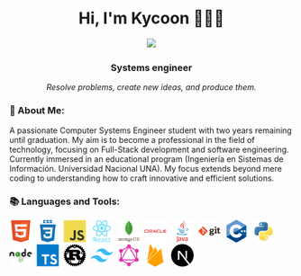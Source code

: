 <div align="center">
    <h1>Hi, I'm Kycoon 👋👨‍💻</h1>
    <img src="https://i.giphy.com/QDjpIL6oNCVZ4qzGs7.webp" width="200"/>
    <h3>Systems engineer</h3>
    <i>Resolve problems, create new ideas, and produce them.</i>
     
</div>
<div>
     <h3>🌟 About Me:</h3>
     <p>A passionate Computer Systems Engineer student with two years remaining until graduation. My aim is to become a professional in the field of technology, focusing on Full-Stack development and software engineering.
     Currently immersed in an educational program (Ingeniería en Sistemas de Información. Universidad Nacional UNA). My focus extends beyond mere coding to understanding how to craft innovative and efficient solutions.
     </p>
     <h3>📚 Languages and Tools:</h3>
     <p>
        <img src="https://github.com/devicons/devicon/blob/master/icons/html5/html5-original.svg" title="HTML5" alt="HTML" width="40" height="40"/>&nbsp;
        <img src="https://github.com/devicons/devicon/blob/master/icons/css3/css3-plain-wordmark.svg"  title="CSS3" alt="CSS" width="40" height="40"/>&nbsp;
        <img src="https://github.com/devicons/devicon/blob/master/icons/javascript/javascript-original.svg" title="JavaScript" alt="JavaScript" width="40" height="40"/>&nbsp;
        <img src="https://github.com/devicons/devicon/blob/master/icons/react/react-original-wordmark.svg" title="React" alt="React" width="40" height="40"/>&nbsp;
        <img src="https://github.com/devicons/devicon/blob/master/icons/mongodb/mongodb-original-wordmark.svg" title="Bootstrap" alt="Bootstrap" width="40" height="40"/>&nbsp;
        <img src="https://github.com/devicons/devicon/blob/master/icons/oracle/oracle-original.svg" title="Sass" alt="Sass" width="40" height="40"/>&nbsp;
        <img src="https://github.com/devicons/devicon/blob/master/icons/java/java-original-wordmark.svg" title="MySQL"  alt="MySQL" width="40" height="40"/>&nbsp;
        <img src="https://github.com/devicons/devicon/blob/master/icons/git/git-original-wordmark.svg" title="Git" **alt="Git" width="40" height="40"/>&nbsp;
        <img src="https://github.com/devicons/devicon/blob/master/icons/cplusplus/cplusplus-original.svg" title="C++" **alt="C++" width="40" height="40"/>&nbsp;
        <img src="https://github.com/devicons/devicon/blob/master/icons/python/python-original.svg" title="Phython" **alt="Phython" width="40" height="40"/>&nbsp;
        <img src="https://github.com/devicons/devicon/blob/master/icons/nodejs/nodejs-original-wordmark.svg" title="nodejs" **alt="nodejs" width="40" height="40"/>&nbsp;
        <img src="https://github.com/devicons/devicon/blob/master/icons/typescript/typescript-original.svg" title="TypeScript" **alt="TypeScript" width="40" height="40"/>&nbsp;
        <img src="https://github.com/devicons/devicon/blob/master/icons/rust/rust-original.svg" title="Rust" **alt="Rust" width="40" height="40"/>&nbsp;
        <img src="https://github.com/devicons/devicon/blob/master/icons/tailwindcss/tailwindcss-original.svg" title="Tailwindcss" **alt="Tailwindcss" width="40" height="40"/>&nbsp;
        <img src="https://github.com/devicons/devicon/blob/master/icons/graphql/graphql-plain.svg" title="Graphql" **alt="Graphql" width="40" height="40"/>&nbsp;
        <img src="https://github.com/devicons/devicon/blob/master/icons/firebase/firebase-plain.svg" title="Firebase" **alt="Firebase" width="40" height="40"/>&nbsp;
        <img src="https://github.com/devicons/devicon/blob/master/icons/nextjs/nextjs-plain.svg" title="Nextjs" **alt="Nextjs" width="40" height="40"/>&nbsp;
        </p>
</div>


